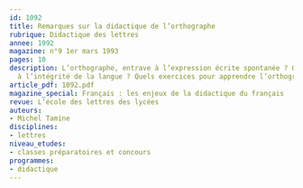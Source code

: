 ```yaml
---
id: 1092
title: Remarques sur la didactique de l’orthographe
rubrique: Didactique des lettres
annee: 1992
magazine: n°9 1er mars 1993
pages: 10
description: L’orthographe, entrave à l’expression écrite spontanée ? Ou élément indispensable
  à l’intégrité de la langue ? Quels exercices pour apprendre l’orthographe ?
article_pdf: 1092.pdf
magazine_special: Français : les enjeux de la didactique du français
revue: L’école des lettres des lycées
auteurs:
- Michel Tamine
disciplines:
- lettres
niveau_etudes:
- classes préparatoires et concours
programmes:
- didactique
---
```

